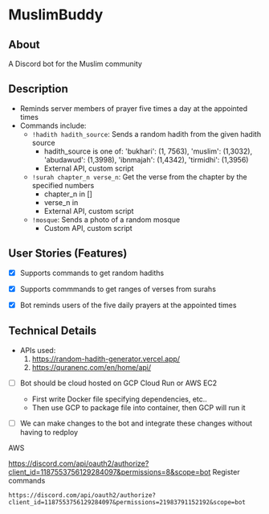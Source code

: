 # MuslimBuddy
## About
A Discord bot for the Muslim community

## Description
- Reminds server members of prayer five times a day at the appointed times
- Commands include: 
  - `!hadith hadith_source`: Sends a random hadith from the given hadith source
    - hadith_source is one of: 'bukhari': (1, 7563), 'muslim': (1,3032), 'abudawud': (1,3998), 'ibnmajah': (1,4342), 'tirmidhi': (1,3956)
    - External API, custom script
  - `!surah chapter_n verse_n`: Get the verse from the chapter by the specified numbers 
    - chapter_n in []
    - verse_n in 
    - External API, custom script
  - `!mosque`: Sends a photo of a random mosque 
    - Custom API, custom script

## User Stories (Features)
- [X] Supports commands to get random hadiths 
- [X] Supports commmands to get ranges of verses from surahs
- [X] Bot reminds users of the five daily prayers at the appointed times


## Technical Details
- APIs used:
    1. https://random-hadith-generator.vercel.app/
    2. https://quranenc.com/en/home/api/
- [ ] Bot should be cloud hosted on GCP Cloud Run or AWS EC2
  - First write Docker file specifying dependencies, etc..
  - Then use GCP to package file into container, then GCP will run it
- [ ] We can make changes to the bot and integrate these changes without having to redploy



AWS 

https://discord.com/api/oauth2/authorize?client_id=1187553756129284097&permissions=8&scope=bot
Register commands


    https://discord.com/api/oauth2/authorize?client_id=1187553756129284097&permissions=21983791152192&scope=bot


